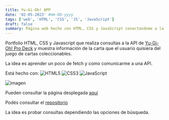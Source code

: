 ```yaml
---
title: Yu-Gi-Oh! APP
date: '02-05-2023' #mm-DD-yyyy
tags: ['web', 'HTML', 'CSS', 'JS', 'JavaScript']
draft: false
summary: Página web hecho con HTML, CSS y JavaScript conectandome a la API de YuGiOh Pro Deck para consultar por cartas coleccionables.
---
```


Portfolio HTML, CSS y Javascript que realiza consultas a la API de [Yu-Gi-Oh! Pro Deck](https://ygoprodeck.com/api-guide/) y muestra información de la carta que el usuario quisiera del juego de cartas coleccionables.

La idea es aprender un poco de fetch y como comunicarme a una API.

Está hecho con:
![HTML5](https://img.shields.io/badge/html5-%23E34F26.svg?style=for-the-badge&logo=html5&logoColor=white)
![CSS3](https://img.shields.io/badge/css3-%231572B6.svg?style=for-the-badge&logo=css3&logoColor=white)
![JavaScript](https://img.shields.io/badge/javascript-%23323330.svg?style=for-the-badge&logo=javascript&logoColor=%23F7DF1E)

![imagen](/static/gallery/laboratory/yugiohapp.webp)

Pueden consultar la página desplegada [aquí](https://yugioh-api.vercel.app/)

Podés consultar el [repositorio](https://github.com/iiencinella/yugiohAPI)

La idea es probar consultas dependiendo las opciones de búsqueda.
